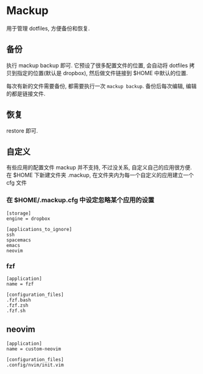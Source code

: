 # Mackup

用于管理 dotfiles, 方便备份和恢复.

## 备份
执行 mackup backup 即可. 它预设了很多配置文件的位置, 会自动将 dotfiles 拷贝到指定的位置(默认是 dropbox), 然后做文件链接到 $HOME 中默认的位置.

每次有新的文件需要备份, 都需要执行一次 `mackup backup`. 备份后每次编辑, 编辑的都是链接文件.

## 恢复
restore 即可.

## 自定义

有些应用的配置文件 mackup 并不支持, 不过没关系, 自定义自己的应用很方便.
在 $HOME 下新建文件夹 .mackup, 在文件夹内为每一个自定义的应用建立一个 cfg 文件

### 在 $HOME/.mackup.cfg 中设定忽略某个应用的设置

```
[storage]
engine = dropbox

[applications_to_ignore]
ssh
spacemacs
emacs
neovim
```

### fzf

```
[application]
name = fzf

[configuration_files]
.fzf.bash
.fzf.zsh
.fzf.sh
```

## neovim

```
[application]
name = custom-neovim

[configuration_files]
.config/nvim/init.vim
```
